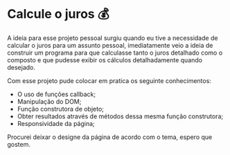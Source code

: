 # Calcule o juros  :moneybag: 

A ideia para esse projeto pessoal surgiu quando eu tive a necessidade de calcular o juros para um assunto pessoal, imediatamente veio a ideia de construir um programa para que calculasse tanto o juros detalhado como o composto e que pudesse exibir os cálculos detalhadamente quando desejado.

Com esse projeto pude colocar em pratica os seguinte conhecimentos:

- O uso de funções callback;
- Manipulação do DOM;
- Função construtora de objeto;
- Obter resultados através de métodos dessa mesma função construtora;
- Responsividade da página;

Procurei deixar o designe da página de acordo com o tema, espero que gostem.
